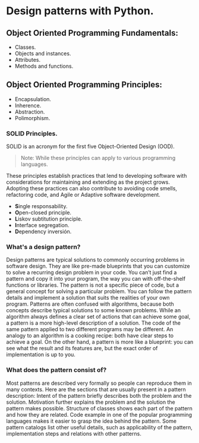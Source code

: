 # Design patterns with Python.

## Object Oriented Programming Fundamentals:

-	Classes.
-	Objects and instances.
-	Attributes.
-	Methods and functions.

## Object Oriented Programming Principles:
- Encapsulation.
- Inherence.
- Abstraction.
- Polimorphism.

### SOLID Principles.

SOLID is an acronym for the first five Object-Oriented Design (OOD).

> Note: While these principles can apply to various programming languages.

These principles establish practices that lend to developing software with considerations for maintaining and extending as the project grows. Adopting these practices can also contribute to avoiding code smells, refactoring code, and Agile or Adaptive software development.

- **S**ingle responsability.
- **O**pen-closed principle.
- **L**iskov subtitution principle.
- **I**nterface segregation.
- **D**ependency inversión.

### What's a design pattern?

Design patterns are typical solutions to commonly occurring problems in software design. They are like pre-made blueprints that you can customize to solve a recurring design problem in your code.
You can’t just find a pattern and copy it into your program, the way you can with off-the-shelf functions or libraries. The pattern is not a specific piece of code, but a general concept for solving a particular problem. You can follow the pattern details and implement a solution that suits the realities of your own program.
Patterns are often confused with algorithms, because both concepts describe typical solutions to some known problems. While an algorithm always defines a clear set of actions that can achieve some goal, a pattern is a more high-level description of a solution. The code of the same pattern applied to two different programs may be different.
An analogy to an algorithm is a cooking recipe: both have clear steps to achieve a goal. On the other hand, a pattern is more like a blueprint: you can see what the result and its features are, but the exact order of implementation is up to you.

### What does the pattern consist of?

Most patterns are described very formally so people can reproduce them in many contexts. Here are the sections that are usually present in a pattern description:
Intent of the pattern briefly describes both the problem and the solution.
Motivation further explains the problem and the solution the pattern makes possible.
Structure of classes shows each part of the pattern and how they are related.
Code example in one of the popular programming languages makes it easier to grasp the idea behind the pattern.
Some pattern catalogs list other useful details, such as applicability of the pattern, implementation steps and relations with other patterns.